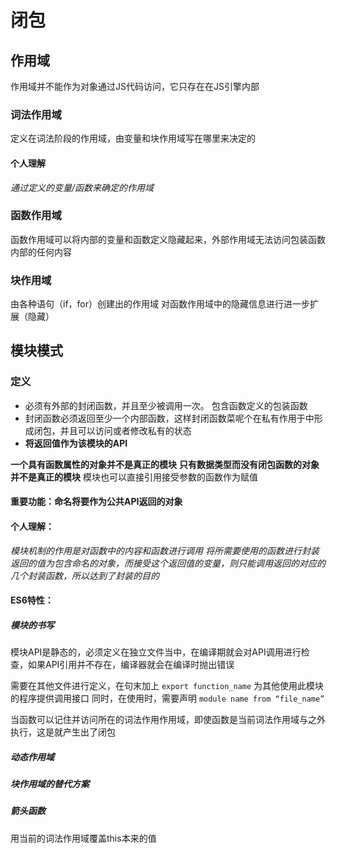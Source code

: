 # 闭包

## 作用域

作用域并不能作为对象通过JS代码访问，它只存在在JS引擎内部

### 词法作用域

定义在词法阶段的作用域，由变量和块作用域写在哪里来决定的

#### 个人理解

*通过定义的变量/函数来确定的作用域*

### 函数作用域

函数作用域可以将内部的变量和函数定义隐藏起来，外部作用域无法访问包装函数内部的任何内容

### 块作用域

由各种语句（if，for）创建出的作用域
对函数作用域中的隐藏信息进行进一步扩展（隐藏）

## 模块模式

### 定义 

- 必须有外部的封闭函数，并且至少被调用一次。 包含函数定义的包装函数
- 封闭函数必须返回至少一个内部函数，这样封闭函数菜呢个在私有作用于中形成闭包，并且可以访问或者修改私有的状态 
- **将返回值作为该模块的API**


**一个具有函数属性的对象并不是真正的模块**
**只有数据类型而没有闭包函数的对象并不是真正的模块**
模块也可以直接引用接受参数的函数作为赋值

#### 重要功能：命名将要作为公共API返回的对象

#### 个人理解：

*模块机制的作用是对函数中的内容和函数进行调用*
*将所需要使用的函数进行封装*
*返回的值为包含命名的对象，而接受这个返回值的变量，则只能调用返回的对应的几个封装函数，所以达到了封装的目的*

#### ES6特性：

##### 模块的书写

模块API是静态的，必须定义在独立文件当中，在编译期就会对API调用进行检查，如果API引用并不存在，编译器就会在编译时抛出错误

需要在其他文件进行定义，在句末加上 
`` export function_name ``
为其他使用此模块的程序提供调用接口
同时，在使用时，需要声明
`` module name from “file_name” ``

当函数可以记住并访问所在的词法作用作用域，即使函数是当前词法作用域与之外执行，这是就产生出了闭包

##### 动态作用域

##### 块作用域的替代方案

##### 箭头函数

用当前的词法作用域覆盖this本来的值
